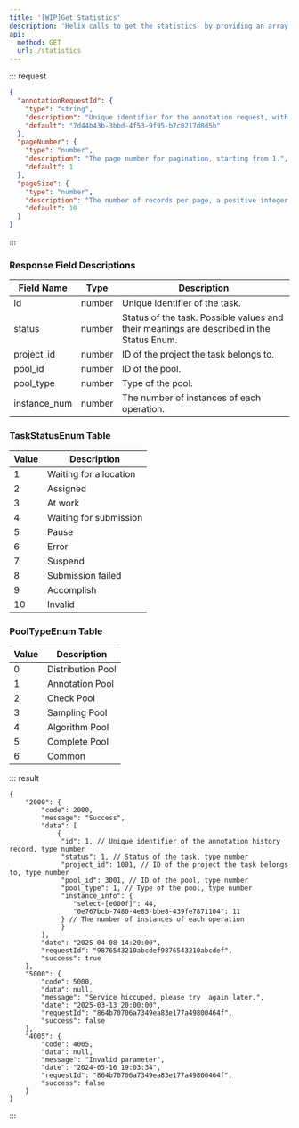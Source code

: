 ```yaml
---
title: '[WIP]Get Statistics'
description: 'Helix calls to get the statistics  by providing an array of annotationRequestId and pagination information, which can be used to deliver statistics and query the relevant annotation result.'
api:
  method: GET
  url: /statistics
---
```


::: request

```json [body]
{
  "annotationRequestId": {
    "type": "string",
    "description": "Unique identifier for the annotation request, with a maximum length of 255 bytes.",
    "default": "7d44b43b-3bbd-4f53-9f95-b7c0217d8d5b"
  },
  "pageNumber": {
    "type": "number",
    "description": "The page number for pagination, starting from 1.",
    "default": 1
  },
  "pageSize": {
    "type": "number",
    "description": "The number of records per page, a positive integer.",
    "default": 10
  }
}
```

:::

### Response Field Descriptions

| Field Name   | Type   | Description                                                                              |
| ------------ | ------ | ---------------------------------------------------------------------------------------- |
| id           | number | Unique identifier of the task.                                                           |
| status       | number | Status of the task. Possible values and their meanings are described in the Status Enum. |
| project_id   | number | ID of the project the task belongs to.                                                   |
| pool_id      | number | ID of the pool.                                                                          |
| pool_type    | number | Type of the pool.                                                                        |
| instance_num | number | The number of instances of each operation.                                               |

### TaskStatusEnum Table

| Value | Description            |
| ----- | ---------------------- |
| 1     | Waiting for allocation |
| 2     | Assigned               |
| 3     | At work                |
| 4     | Waiting for submission |
| 5     | Pause                  |
| 6     | Error                  |
| 7     | Suspend                |
| 8     | Submission failed      |
| 9     | Accomplish             |
| 10    | Invalid                |

### PoolTypeEnum Table

| Value | Description       |
| ----- | ----------------- |
| 0     | Distribution Pool |
| 1     | Annotation Pool   |
| 2     | Check Pool        |
| 3     | Sampling Pool     |
| 4     | Algorithm Pool    |
| 5     | Complete Pool     |
| 6     | Common            |

::: result

```json[responses]
{
    "2000": {
        "code": 2000,
        "message": "Success",
        "data": [
            {
             "id": 1, // Unique identifier of the annotation history record, type number
             "status": 1, // Status of the task, type number
             "project_id": 1001, // ID of the project the task belongs to, type number
             "pool_id": 3001, // ID of the pool, type number
             "pool_type": 1, // Type of the pool, type number
             "instance_info": {
                "select-[e000f]": 44,
                "0e767bcb-7480-4e85-bbe8-439fe7871104": 11
             } // The number of instances of each operation
             }
        ],
        "date": "2025-04-08 14:20:00",
        "requestId": "9876543210abcdef9876543210abcdef",
        "success": true
    },
    "5000": {
        "code": 5000,
        "data": null,
        "message": "Service hiccuped, please try  again later.",
        "date": "2025-03-13 20:00:00",
        "requestId": "864b70706a7349ea83e177a49800464f",
        "success": false
    },
    "4005": {
        "code": 4005,
        "data": null,
        "message": "Invalid parameter",
        "date": "2024-05-16 19:03:34",
        "requestId": "864b70706a7349ea83e177a49800464f",
        "success": false
    }
}
```

:::

